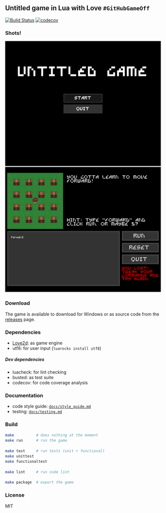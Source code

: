 ## Untitled game in Lua with Love `#GitHubGameOff`
[![Build Status](https://travis-ci.org/UtkarshMe/UntitledGame.svg?branch=master)](https://travis-ci.org/UtkarshMe/UntitledGame)
[![codecov](https://codecov.io/gh/UtkarshMe/UntitledGame/branch/master/graph/badge.svg)](https://codecov.io/gh/UtkarshMe/UntitledGame)

### Shots!
![start screen](screenshots/start.png "Game Start Screen")
![game screen](screenshots/game.png "Game Play Screen")

### Download
The game is available to download for Windows or as source code from the
[releases](https://github.com/UtkarshMe/UntitledGame/releases/latest) page.

### Dependencies
- [Love2d](https://love2d.org/): as game engine
- utf8: for user input (`luarocks install utf8`)

##### Dev dependencies
- luacheck: for lint checking
- busted: as test suite
- codecov: for code coverage analysis


### Documentation
- code style guide: [`docs/style_guide.md`](https://github.com/UtkarshMe/UntitledGame/tree/master/docs/style_guide.md)
- testing: [`docs/testing.md`](https://github.com/UtkarshMe/UntitledGame/tree/master/docs/testing.md)


### Build
```bash
make          # does nothing at the moment
make run      # run the game

make test     # run tests (unit + functional)
make unittest
make functionaltest

make lint     # run code lint

make package  # export the game
```


### License
MIT
